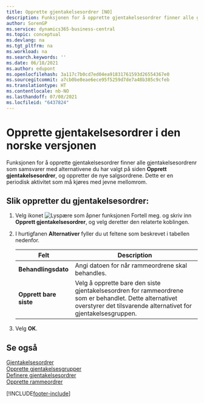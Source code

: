 ```yaml
---
title: Opprette gjentakelsesordrer [NO]
description: Funksjonen for å opprette gjentakelsesordrer finner alle gjentakelsesordrer som samsvarer med alternativene du har valgt på siden Opprett gjentakelsesordrer.
author: SorenGP
ms.service: dynamics365-business-central
ms.topic: conceptual
ms.devlang: na
ms.tgt_pltfrm: na
ms.workload: na
ms.search.keywords: ''
ms.date: 06/18/2021
ms.author: edupont
ms.openlocfilehash: 3a117c7b0cd7ed04ea91831761593d26554367e0
ms.sourcegitcommit: a7cb0be8eae6ece95f5259d7de7a48b385c9cfeb
ms.translationtype: HT
ms.contentlocale: nb-NO
ms.lasthandoff: 07/08/2021
ms.locfileid: "6437824"
---
```

# <a name="create-recurring-orders-in-the-norwegian-version"></a>Opprette gjentakelsesordrer i den norske versjonen
Funksjonen for å opprette gjentakelsesordrer finner alle gjentakelsesordrenr som samsvarer med alternativene du har valgt på siden **Opprett gjentakelsesordrer**, og oppretter de nye salgsordrene. Dette er en periodisk aktivitet som må kjøres med jevne mellomrom.  

## <a name="to-create-recurring-orders"></a>Slik oppretter du gjentakelsesordrer:  

1.  Velg ikonet ![Lyspære som åpner funksjonen Fortell meg.](../../media/ui-search/search_small.png "Fortell hva du vil gjøre") og skriv inn **Opprett gjentakelsesordrer**, og velg deretter den relaterte koblingen.  
2.  I hurtigfanen **Alternativer** fyller du ut feltene som beskrevet i tabellen nedenfor.  

    |Felt|Description|  
    |---------------------------------|---------------------------------------|  
    |**Behandlingsdato**|Angi datoen for når rammeordrene skal behandles.|  
    |**Opprett bare siste**|Velg å opprette bare den siste gjentakelsesordren for rammeordrene som er behandlet. Dette alternativet overstyrer det tilsvarende alternativet for gjentakelsesgruppen.|  

3.  Velg **OK**.  

## <a name="see-also"></a>Se også  
 [Gjentakelsesordrer](recurring-orders.md)   
 [Opprette gjentakelsesgrupper](how-to-set-up-recurring-groups.md)   
 [Definere gjentakelsesordrer](how-to-set-up-recurring-orders.md)   
 [Opprette rammeordrer](../../sales-how-to-create-blanket-sales-orders.md)


[!INCLUDE[footer-include](../../includes/footer-banner.md)]